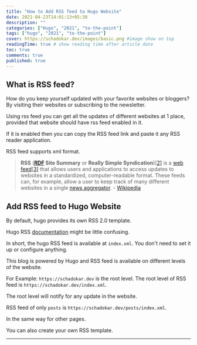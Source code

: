 ```yaml
---
title: "How to Add RSS feed to Hugo Website"
date: 2021-04-23T14:01:13+05:30
description: ""
categories: ["Hugo", "2021", "to-the-point"]
tags: ["hugo", "2021", "to-the-point"]
cover: https://schadokar.dev/images/basic.png #image show on top
readingTime: true # show reading time after article date
toc: true
comments: true
published: true
---
```


## What is RSS feed?

How do you keep yourself updated with your favorite websites or bloggers? By visiting their websites or subscribing to the newsletter. 

Using rss feed you can get all the updates of different websites at 1 place, provided that website should have rss feed enabled in it. 

If it is enabled then you can copy the RSS feed link and paste it any RSS reader application.

RSS feed supports xml format.

> **RSS** (**[RDF](https://en.wikipedia.org/wiki/Resource_Description_Framework) Site Summary** or **Really Simple Syndication**)[[2\]](https://en.wikipedia.org/wiki/RSS#cite_note-powers-2003-1-2) is a [web feed](https://en.wikipedia.org/wiki/Web_feed)[[3\]](https://en.wikipedia.org/wiki/RSS#cite_note-Netsc99-3) that allows users and applications to access updates to websites in a standardized, computer-readable format. These feeds can, for example, allow a user to keep track of many different websites in a single [news aggregator](https://en.wikipedia.org/wiki/News_aggregator). - [Wikipedia](https://en.wikipedia.org/wiki/RSS)

## Add RSS feed to Hugo Website

By default, hugo provides its own RSS 2.0 template. 

Hugo RSS [documentation](https://gohugo.io/templates/rss/) might be little confusing.

In short, the hugo RSS feed is available at `index.xml`. You don't need to set it up or configure anything.

This blog is powered by Hugo and RSS feed is available on different levels of the website.

For Example: `https://schadokar.dev` is the root level. The root level of RSS feed is `https://schadokar.dev/index.xml`.

The root level will notify for any update in the website.

RSS feed of only `posts` is `https://schadokar.dev/posts/index.xml`.

In the same way for other pages.

You can also create your own RSS template. 

---


